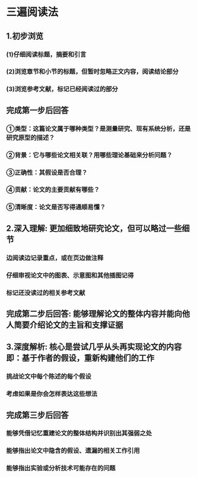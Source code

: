 # 三遍阅读法

## 1.初步浏览
### (1)仔细阅读标题，摘要和引言
### (2)浏览章节和小节的标题，但暂时忽略正文内容，阅读结论部分
### (3)浏览参考文献，标记已经阅读过的部分

## 完成第一步后回答
### ①类型：这篇论文属于哪种类型？是测量研究、现有系统分析，还是研究原型的描述？
### ②背景：它与哪些论文相关联？用哪些理论基础来分析问题？
### ③正确性：其假设是否合理？
### ④贡献：论文的主要贡献有哪些？
### ⑤清晰度：论文是否写得通顺易懂？

## 2.深入理解: 更加细致地研究论文，但可以略过一些细节
### 边阅读边记录重点，或在页边做注释
### 仔细审视论文中的图表、示意图和其他插图记得
### 标记还没读过的相关参考文献

## 完成第二步后回答: 能够理解论文的整体内容并能向他人简要介绍论文的主旨和支撑证据

## 3.深度解析: 核心是尝试几乎从头再实现论文的内容即：基于作者的假设，重新构建他们的工作
### 挑战论文中每个陈述的每个假设
### 考虑如果是你会怎样表达这些想法
## 完成第三步后回答
### 能够凭借记忆重建论文的整体结构并识别出其强弱之处
### 能够指出论文中隐含的假设、遗漏的相关工作引用
### 能够指出实验或分析技术可能存在的问题